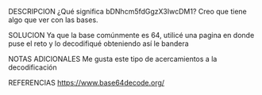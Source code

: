 DESCRIPCION
¿Qué significa bDNhcm5fdGgzX3IwcDM1? Creo que tiene algo que ver con las bases.
 
SOLUCION
Ya que la base comúnmente es 64, utilicé una pagina en donde puse el reto y lo decodifiqué obteniendo así le bandera

NOTAS ADICIONALES
Me gusta este tipo de acercamientos a la decodificación

REFERENCIAS
https://www.base64decode.org/